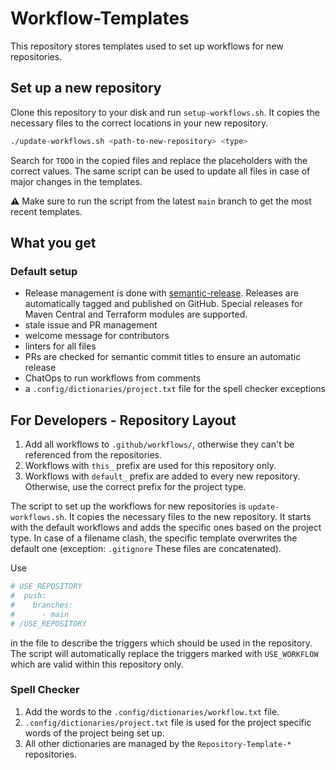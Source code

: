 # Workflow-Templates

This repository stores templates used to set up workflows for new repositories.

## Set up a new repository

Clone this repository to your disk and run `setup-workflows.sh`. It copies the necessary files to the correct
locations in your new repository.

```bash
./update-workflows.sh <path-to-new-repository> <type>
```

Search for `TODO` in the copied files and replace the placeholders with the correct values. The same script can be used to update
all files in case of major changes in the templates.

:warning: Make sure to run the script from the latest `main` branch to get the most recent templates.

## What you get

### Default setup

- Release management is done with [semantic-release](https://github.com/semantic-release/semantic-release). Releases are automatically
  tagged and published on GitHub. Special releases for Maven Central and Terraform modules are supported.
- stale issue and PR management
- welcome message for contributors
- linters for all files
- PRs are checked for semantic commit titles to ensure an automatic release
- ChatOps to run workflows from comments
- a `.config/dictionaries/project.txt` file for the spell checker exceptions

## For Developers - Repository Layout

1. Add all workflows to `.github/workflows/`, otherwise they can't be referenced from the repositories.
2. Workflows with `this_` prefix are used for this repository only.
3. Workflows with `default_` prefix are added to every new repository. Otherwise, use the correct prefix for the project type.

The script to set up the workflows for new repositories is `update-workflows.sh`. It copies the necessary files to the new
repository. It starts with the default workflows and adds the specific ones based on the project type. In case of a filename clash,
the specific template overwrites the default one (exception: `.gitignore` These files are concatenated).

Use

```bash
# USE_REPOSITORY
#  push:
#    branches:
#      - main
# /USE_REPOSITORY
```

in the file to describe the triggers which should be used in the repository. The script will automatically replace the triggers
marked with `USE_WORKFLOW` which are valid within this repository only.

### Spell Checker

1. Add the words to the `.config/dictionaries/workflow.txt` file.
2. `.config/dictionaries/project.txt` file is used for the project specific words of the project being set up.
3. All other dictionaries are managed by the `Repository-Template-*` repositories.
